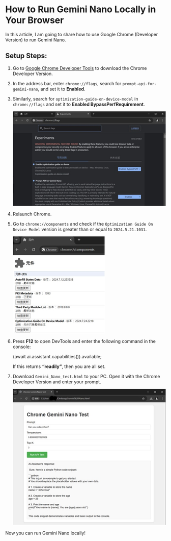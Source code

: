 # How to Run Gemini Nano Locally in Your Browser

In this article, I am going to share how to use Google Chrome (Developer Version) to run Gemini Nano.

## Setup Steps:

1. Go to [Google Chrome Developer Tools](https://www.google.com/chrome/dev/) to download the Chrome Developer Version.
   
2. In the address bar, enter `chrome://flags`, search for `prompt-api-for-gemini-nano`, and set it to **Enabled**.

3. Similarly, search for `optimization-guide-on-device-model` in `chrome://flags` and set it to **Enabled BypassPerfRequirement**.

   ![Chrome Flags](images/chrome_flags.jpg)

4. Relaunch Chrome.

5. Go to `chrome://components` and check if the `Optimization Guide On Device Model` version is greater than or equal to `2024.5.21.1031`.

   ![Chrome Components](images/chrome_components.jpg)

6. Press **F12** to open DevTools and enter the following command in the console:

   (await ai.assistant.capabilities()).available;

   If this returns **“readily”**, then you are all set.

7. Download `Gemini_Nano_test.html` to your PC. Open it with the Chrome Developer Version and enter your prompt.

   ![Test Image](images/test.jpg)

Now you can run Gemini Nano locally!
